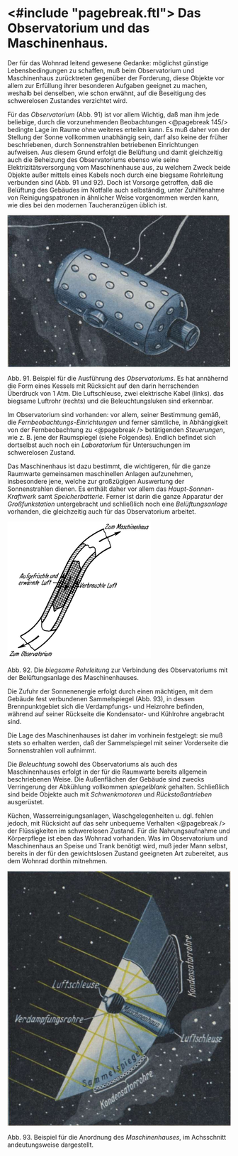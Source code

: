 <#include "pagebreak.ftl">
Das Observatorium und das Maschinenhaus.
========================================

Der für das Wohnrad leitend gewesene Gedanke: möglichst
günstige Lebensbedingungen zu schaffen, muß beim Observatorium
und Maschinenhaus zurücktreten gegenüber der Forderung, diese
Objekte vor allem zur Erfüllung ihrer besonderen Aufgaben geeignet
zu machen, weshalb bei denselben, wie schon erwähnt, auf
die Beseitigung des schwerelosen Zustandes verzichtet wird.

Für das *Observatorium* (Abb. 91) ist vor allem Wichtig,
daß man ihm jede beliebige, durch die vorzunehmenden Beobachtungen
\<@pagebreak 145/> bedingte Lage im Raume ohne weiteres erteilen kann.
Es muß daher von der Stellung der Sonne vollkommen unabhängig
sein, darf also keine der früher beschriebenen, durch
Sonnenstrahlen betriebenen Einrichtungen aufweisen. Aus diesem
Grund erfolgt die Belüftung und damit gleichzeitig auch die Beheizung
des Observatoriums ebenso wie seine Elektrizitätsversorgung
vom Maschinenhause aus, zu welchem Zweck beide Objekte
außer mittels eines Kabels noch durch eine biegsame Rohrleitung
verbunden sind (Abb. 91 und 92). Doch ist Vorsorge getroffen,
daß die Belüftung des Gebäudes im Notfalle auch selbständig,
unter Zuhilfenahme von Reinigungspatronen in ähnlicher
Weise vorgenommen werden kann, wie dies bei den modernen
Taucheranzügen üblich ist.

<div class="image"><img alt="Beispiel für die Ausführung des Observatoriums" src="abb91.png"/>
<p>Abb. 91. Beispiel für die Ausführung des <em>Observatoriums</em>.
Es hat annähernd die Form eines Kessels mit Rücksicht auf den
darin herrschenden Überdruck von 1 Atm. Die Luftschleuse, zwei
elektrische Kabel (links). das biegsame Luftrohr (rechts) und die
Beleuchtungsluken sind erkennbar.</p></div>

Im Observatorium sind vorhanden: vor allem, seiner Bestimmung
gemäß, die *Fernbeobachtungs-Einrichtungen* und
ferner sämtliche, in Abhängigkeit von der Fernbeobachtung zu
\<@pagebreak /> betätigenden *Steuerungen*, wie z. B. jene der Raumspiegel
(siehe Folgendes). Endlich befindet sich dortselbst auch noch ein
*Laboratorium* für Untersuchungen im schwerelosen Zustand.

Das Maschinenhaus ist dazu bestimmt, die wichtigeren, für
die ganze Raumwarte gemeinsamen maschinellen Anlagen aufzunehmen,
insbesondere jene, welche zur großzügigen Auswertung
der Sonnenstrahlen dienen. Es enthält daher vor allem das
*Haupt-Sonnen-Kraftwerk* samt *Speicherbatterie*. Ferner
ist darin die ganze Apparatur der *Großfunkstation* untergebracht
und schließlich noch eine *Belüftungsanlage* vorhanden, die gleichzeitig auch für
das Observatorium arbeitet.

<div class="image left"><img alt="Die biegsame Rohrleitung zur Verbindung des Observatoriums mit
der Belüftungsanlage des Maschinenhauses" src="abb92.png"/>
<p>Abb. 92. Die <em>biegsame Rohrleitung</em> zur Verbindung des Observatoriums mit
der Belüftungsanlage des Maschinenhauses.</p></div>

Die Zufuhr der Sonnenenergie erfolgt durch einen mächtigen,
mit dem Gebäude fest verbundenen Sammelspiegel (Abb. 93), in dessen Brennpunktgebiet
sich die Verdampfungs- und Heizrohre befinden, während
auf seiner Rückseite die Kondensator- und Kühlrohre angebracht sind.

Die Lage des Maschinenhauses ist daher im vorhinein festgelegt:
sie muß stets so erhalten werden, daß der Sammelspiegel
mit seiner Vorderseite die Sonnenstrahlen voll aufnimmt.

Die *Beleuchtung* sowohl des Observatoriums als auch des Maschinenhauses
erfolgt in der für die Raumwarte bereits allgemein
beschriebenen Weise. Die Außenflächen der Gebäude sind zwecks
Verringerung der Abkühlung vollkommen *spiegelblank* gehalten.
Schließlich sind beide Objekte auch mit *Schwenkmotoren*
und <em>Rückstoßantrieben</em> ausgerüstet.

Küchen, Wasserreinigungsanlagen, Waschgelegenheiten u. dgl.
fehlen jedoch, mit Rücksicht auf das sehr unbequeme Verhalten
\<@pagebreak /> der Flüssigkeiten im schwerelosen Zustand. Für die Nahrungsaufnahme
und Körperpflege ist eben das Wohnrad vorhanden.
Was im Observatorium und Maschinenhaus an Speise und Trank
benötigt wird, muß jeder Mann selbst, bereits in der für den
gewichtslosen Zustand geeigneten Art zubereitet, aus dem Wohnrad dorthin mitnehmen.

<div class="image"><img alt="Beispiel für die Anordnung des Maschinenhauses" src="abb93.png"/>
<p>Abb. 93. Beispiel für die Anordnung des <em>Maschinenhauses</em>, im Achsschnitt
andeutungsweise dargestellt.</p></div>

